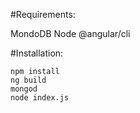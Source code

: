 #Requirements:

MondoDB
Node
@angular/cli


#Installation:

```
npm install
ng build
mongod
node index.js
```

